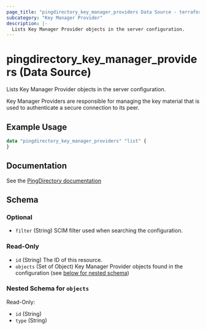 ```yaml
---
page_title: "pingdirectory_key_manager_providers Data Source - terraform-provider-pingdirectory"
subcategory: "Key Manager Provider"
description: |-
  Lists Key Manager Provider objects in the server configuration.
---
```


# pingdirectory_key_manager_providers (Data Source)

Lists Key Manager Provider objects in the server configuration.

Key Manager Providers are responsible for managing the key material that is used to authenticate a secure connection to its peer.

## Example Usage

```terraform
data "pingdirectory_key_manager_providers" "list" {
}
```

## Documentation
See the [PingDirectory documentation](https://docs.pingidentity.com/r/en-us/pingdirectory-93/pd_ds_config_key_trust_mgr_providers)

<!-- schema generated by tfplugindocs -->
## Schema

### Optional

- `filter` (String) SCIM filter used when searching the configuration.

### Read-Only

- `id` (String) The ID of this resource.
- `objects` (Set of Object) Key Manager Provider objects found in the configuration (see [below for nested schema](#nestedatt--objects))

<a id="nestedatt--objects"></a>
### Nested Schema for `objects`

Read-Only:

- `id` (String)
- `type` (String)

